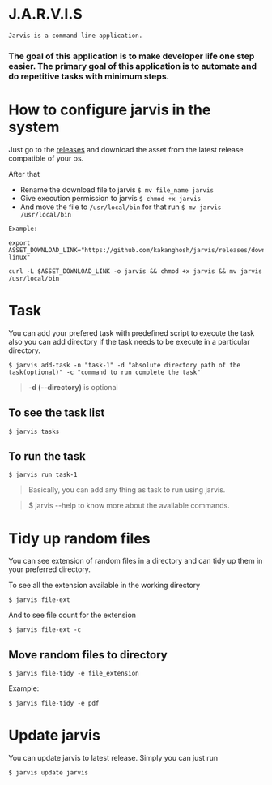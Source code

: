 # J.A.R.V.I.S

`Jarvis is a command line application.`

### The goal of this application is to make developer life one step easier. The primary goal of this application is to automate and do repetitive tasks with minimum steps.

# How to configure jarvis in the system

Just go to the [releases](https://github.com/kakanghosh/jarvis/releases) and download the asset from the latest release compatible of your os.

After that

- Rename the download file to jarvis `$ mv file_name jarvis`
- Give execution permission to jarvis `$ chmod +x jarvis`
- And move the file to `/usr/local/bin` for that run `$ mv jarvis /usr/local/bin`

```
Example:

export ASSET_DOWNLOAD_LINK="https://github.com/kakanghosh/jarvis/releases/download/v2.0.0/jarvis-linux"

curl -L $ASSET_DOWNLOAD_LINK -o jarvis && chmod +x jarvis && mv jarvis /usr/local/bin
```

# Task

You can add your prefered task
with predefined script to execute the task also you can add directory if the task needs to be execute in a particular directory.

```
$ jarvis add-task -n "task-1" -d "absolute directory path of the task(optional)" -c "command to run complete the task"
```

> **-d (--directory)** is optional

## To see the task list

```
$ jarvis tasks
```

## To run the task

```
$ jarvis run task-1
```

> Basically, you can add any thing as task to run using jarvis.

> $ jarvis --help
> to know more about the available commands.

# Tidy up random files

You can see extension of random files in a directory and can
tidy up them in your preferred directory.

To see all the extension available in the working directory

```
$ jarvis file-ext
```

And to see file count for the extension

```
$ jarvis file-ext -c
```

## Move random files to directory

```
$ jarvis file-tidy -e file_extension
```

Example:

```
$ jarvis file-tidy -e pdf
```

# Update jarvis

You can update jarvis to latest release. Simply you can just run

```
$ jarvis update jarvis
```
